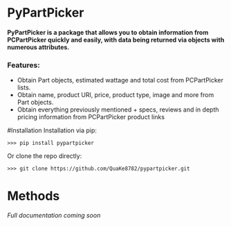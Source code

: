 # PyPartPicker

#### PyPartPicker is a package that allows you to obtain information from PCPartPicker quickly and easily, with data being returned via objects with numerous attributes.

### Features:
- Obtain Part objects, estimated wattage and total cost from PCPartPicker lists.
- Obtain name, product URl, price, product type, image and more from Part objects.
- Obtain everything previously mentioned + specs, reviews and in depth pricing information from PCPartPicker product links


#Installation
Installation via pip:
```
>>> pip install pypartpicker
```
Or clone the repo directly:
```
>>> git clone https://github.com/QuaKe8782/pypartpicker.git
```
# Methods
*Full documentation coming soon*